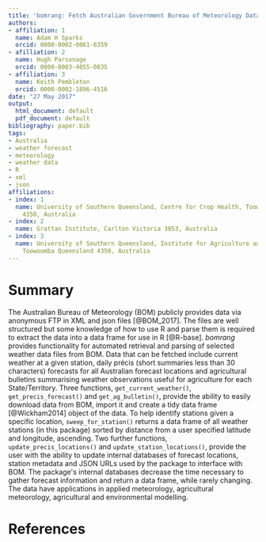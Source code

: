 ```yaml
---
title: 'bomrang: Fetch Australian Government Bureau of Meteorology Data in R'
authors:
- affiliation: 1
  name: Adam H Sparks
  orcid: 0000-0002-0061-8359
- afilliation: 2
  name: Hugh Parsonage
  orcid: 0000-0003-4055-0835
- affiliation: 3
  name: Keith Pembleton
  orcid: 0000-0002-1896-4516
date: "27 May 2017"
output:
  html_document: default
  pdf_document: default
bibliography: paper.bib
tags:
- Australia
- weather forecast
- meteorology
- weather data
- R
- xml
- json
affiliations:
- index: 1
  name: University of Southern Queensland, Centre for Crop Health, Toowoomba Queensland
    4350, Australia
- index: 2
  name: Grattan Institute, Carlton Victoria 3053, Australia
- index: 3
  name: University of Southern Queensland, Institute for Agriculture and the Environment,
    Toowoomba Queensland 4350, Australia
---
```


# Summary

The Australian Bureau of Meteorology (BOM) publicly provides data via anonymous FTP in XML and json files [@BOM_2017]. The files are well structured but some knowledge of how to use R and parse them is required to extract the data into a data frame for use in R [@R-base]. _bomrang_ provides functionality for automated retrieval and parsing of selected weather data files from BOM. Data that can be fetched include current weather at a given station, daily précis (short summaries less than 30 characters) forecasts for all Australian forecast locations and agricultural bulletins summarising weather observations useful for agriculture for each State/Territory. Three functions, `get_current_weather()`, `get_precis_forecast()` and `get_ag_bulletin()`, provide the ability to easily download data from BOM, import it and create a tidy data frame [@Wickham2014] object of the data. To help identify stations given a specific location, `sweep_for_station()` returns a data frame of all weather stations (in this package) sorted by distance from a user specified latitude and longitude, ascending. Two further functions, `update_precis_locations()` and `update_station_locations()`, provide the user with the ability to update internal databases of forecast locations, station metadata and JSON URLs used by the package to interface with BOM. The package's internal databases decrease the time necessary to gather forecast information and return a data frame, while rarely changing. The data have applications in applied meteorology, agricultural meteorology, agricultural and environmental modelling.

# References
